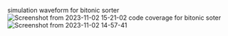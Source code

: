 simulation waveform for bitonic sorter 
![Screenshot from 2023-11-02 15-21-02](https://github.com/akashravibhat/bitonic_sorter/assets/126980978/4389efff-6ca9-408a-a66e-d256f05ea111)
code coverage for bitonic soter
![Screenshot from 2023-11-02 14-57-41](https://github.com/akashravibhat/bitonic_sorter/assets/126980978/9e94f922-1521-47e9-b397-1916b5a0a2fe)
